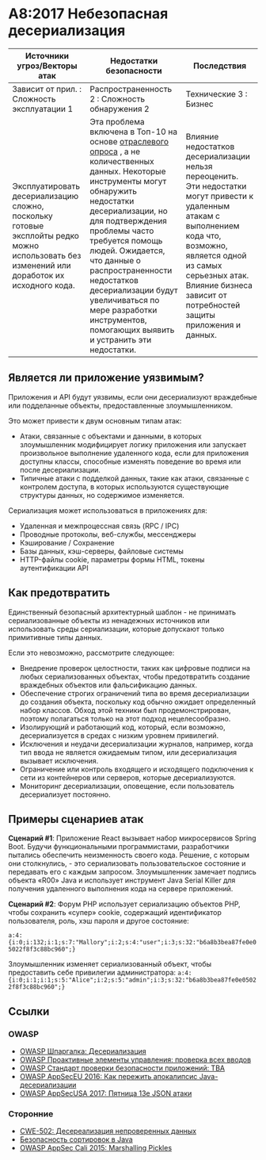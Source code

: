 # A8:2017 Небезопасная десериализация

| Источники угроз/Векторы атак | Недостатки безопасности           | Последствия               |
| -- | -- | -- |
| Зависит от прил. : Сложность эксплуатации 1 | Распространенность 2 : Сложность обнаружения 2 | Технические 3 : Бизнес |
| Эксплуатировать десериализацию сложно, поскольку готовые эксплойты редко можно использовать без изменений или доработок их исходного кода. | Эта проблема включена в Топ-10 на основе [отраслевого опроса](https://owasp.blogspot.com/2017/08/owasp-top-10-2017-project-update.html) , а не количественных данных. Некоторые инструменты могут обнаружить недостатки десериализации, но для подтверждения проблемы часто требуется помощь людей. Ожидается, что данные о распространенности недостатков десериализации будут увеличиваться по мере разработки инструментов, помогающих выявить и устранить эти недостатки.  | Влияние недостатков десериализации нельзя переоценить. Эти недостатки могут привести к удаленным атакам с выполнением кода что, возможно, является одной из самых серьезных атак. Влияние бизнеса зависит от потребностей защиты приложения и данных. |

## Является ли приложение уязвимым?

Приложения и API будут уязвимы, если они десериализуют враждебные или подделанные объекты, предоставленные злоумышленником.

Это может привести к двум основным типам атак:

* Атаки, связанные с объектами и данными, в которых злоумышленник модифицирует логику приложения или запускает произвольное выполнение удаленного кода, если для приложения доступны классы, способные изменять поведение во время или после десериализации.
* Типичные атаки с подделкой данных, такие как атаки, связанные с контролем доступа, в которых используются существующие структуры данных, но содержимое изменяется.

Сериализация может использоваться в приложениях для:

* Удаленная и межпроцессная связь (RPC / IPC)
* Проводные протоколы, веб-службы, мессенджеры
* Кэширование / Сохранение
* Базы данных, кэш-серверы, файловые системы 
* HTTP-файлы cookie, параметры формы HTML, токены аутентификации API 

## Как предотвратить

Единственный безопасный архитектурный шаблон - не принимать сериализованные объекты из ненадежных источников или использовать среды сериализации, которые допускают только примитивные типы данных.

Если это невозможно, рассмотрите следующее:

* Внедрение проверок целостности, таких как цифровые подписи на любых сериализованных объектах, чтобы предотвратить создание враждебных объектов или фальсификацию данных.
* Обеспечение строгих ограничений типа во время десериализации до создания объекта, поскольку код обычно ожидает определенный набор классов. Обход этой техники был продемонстрирован, поэтому полагаться только на этот подход нецелесообразно.
* Изолирующий и работающий код, который, если возможно, десериализуется в средах с низким уровнем привилегий.
* Исключения и неудачи десериализации журналов, например, когда тип ввода не является ожидаемым типом, или десериализация вызывает исключения.
* Ограничение или контроль входящего и исходящего подключения к сети из контейнеров или серверов, которые десериализуются.
* Мониторинг десериализации, оповещение, если пользователь десериализует постоянно.


## Примеры сценариев атак

**Сценарий #1**: Приложение React вызывает набор микросервисов Spring Boot. Будучи функциональными программистами, разработчики пытались обеспечить неизменность своего кода. Решение, с которым они столкнулись, - это сериализовать пользовательское состояние и передавать его с каждым запросом. Злоумышленник замечает подпись объекта «R00» Java и использует инструмент Java Serial Killer для получения удаленного выполнения кода на сервере приложений.

**Сценарий #2**: Форум PHP использует сериализацию объектов PHP, чтобы сохранить «супер» cookie, содержащий идентификатор пользователя, роль, хэш пароля и другое состояние:

`a:4:{i:0;i:132;i:1;s:7:"Mallory";i:2;s:4:"user";i:3;s:32:"b6a8b3bea87fe0e05022f8f3c88bc960";}`

Злоумышленник изменяет сериализованный объект, чтобы предоставить себе привилегии администратора:
`a:4:{i:0;i:1;i:1;s:5:"Alice";i:2;s:5:"admin";i:3;s:32:"b6a8b3bea87fe0e05022f8f3c88bc960";}`

## Ссылки

### OWASP

* [OWASP Шпаргалка: Десериализация](https://www.owasp.org/index.php/Deserialization_Cheat_Sheet)
* [OWASP Проактивные элементы управления: проверка всех вводов](https://www.owasp.org/index.php/OWASP_Proactive_Controls#4:_Validate_All_Inputs)
* [OWASP Стандарт проверки безопасности приложений: TBA](https://www.owasp.org/index.php/Category:OWASP_Application_Security_Verification_Standard_Project#tab=Home)
* [OWASP AppSecEU 2016:  Как пережить апокалипсис Java-десериализации](https://speakerdeck.com/pwntester/surviving-the-java-deserialization-apocalypse)
* [OWASP AppSecUSA 2017: Пятница 13е JSON атаки](https://speakerdeck.com/pwntester/friday-the-13th-json-attacks)

### Сторонние

* [CWE-502: Десереализация непроверенных данных](https://cwe.mitre.org/data/definitions/502.html)
* [Безопасность сортировок в Java](https://github.com/mbechler/marshalsec)
* [OWASP AppSec Cali 2015: Marshalling Pickles](http://frohoff.github.io/appseccali-marshalling-pickles/)
